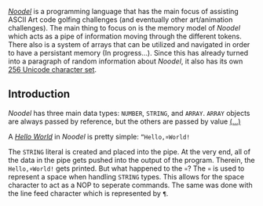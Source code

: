 [_Noodel_](https://tkellehe.github.io/noodel) is a programming language that has the main focus of assisting ASCII Art code golfing challenges (and eventually other art/animation challenges). The main thing to focus on is the memory model of _Noodel_ which acts as a pipe of information moving through the different tokens. There also is a system of arrays that can be utilized and navigated in order to have a persistant memory (In progress...). Since this has already turned into a paragraph of random information about _Noodel_, it also has its own [256 Unicode character set](code_page.md).


<script src="https://code.jquery.com/jquery-3.1.1.min.js" integrity="sha256-hVVnYaiADRTO2PzUGmuLJr8BLUSjGIZsDYGmIJLv2b8=" crossorigin="anonymous"></script>

<script src="src/js/pipe.js"></script>
<script src="src/js/token.js"></script>
<script src="src/js/path.js"></script>
<script src="src/js/characters.js"></script>
<script src="src/js/types.js"></script>
<script src="src/noodel.js"></script>

<link rel="stylesheet" type="text/css" href="docs.css">
<script type="text/javascript" src="docs.js"></script>

<div class="noodel-exec" code="“¤noodel¤ḷçẹḍ/8" input="" run></div>

## Introduction

_Noodel_ has three main data types: `NUMBER`, `STRING`, and `ARRAY`. `ARRAY` objects are always passed by reference, but the others are passed by value [(...)]()

A [_Hello World_](https://tkellehe.github.io/noodel) in _Noodel_ is pretty simple: `“Hello,¤World!`

<div class="noodel-exec" code="“Hello,¤World!" input=""></div>

The `STRING` literal is created and placed into the pipe. At the very end, all of the data in the pipe gets pushed into the output of the program. Therein, the `Hello,¤World!` gets printed. But what happened to the `¤`? The `¤` is used to represent a space when handling `STRING` types. This allows for the space character to act as a NOP to seperate commands. The same was done with the line feed character which is represented by `¶`.
